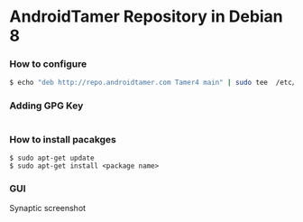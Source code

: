 # AndroidTamer Repository in Debian 8

### How to configure

```bash
$ echo "deb http://repo.androidtamer.com Tamer4 main" | sudo tee  /etc/apt/sources.list.d/repo_androidtamer_com.list
```

### Adding GPG Key

```bash
```


### How to install pacakges

```
$ sudo apt-get update
$ sudo apt-get install <package name>
```

### GUI

Synaptic screenshot

